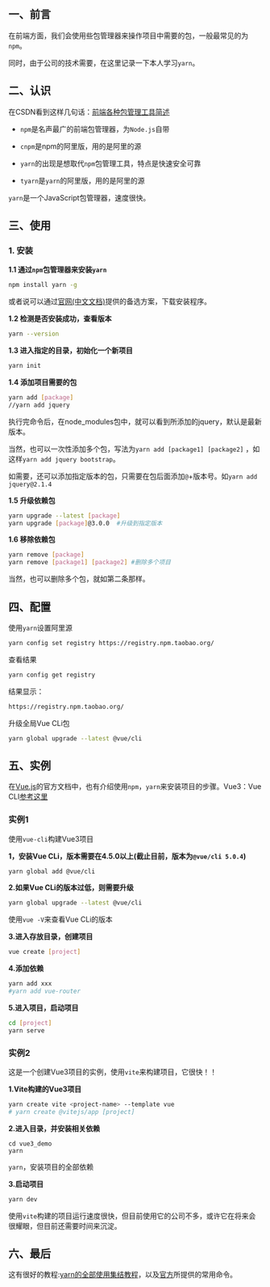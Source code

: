 ## 一、前言

在前端方面，我们会使用些包管理器来操作项目中需要的包，一般最常见的为`npm`。

同时，由于公司的技术需要，在这里记录一下本人学习`yarn`。

## 二、认识

在CSDN看到这样几句话：[前端各种包管理工具简述](https://blog.csdn.net/Delicious_Life/article/details/104591406/)

- `npm`是名声最广的前端包管理器，为`Node.js`自带

- `cnpm`是npm的阿里版，用的是阿里的源
- `yarn`的出现是想取代`npm`包管理工具，特点是快速安全可靠
- `tyarn`是`yarn`的阿里版，用的是阿里的源



`yarn`是一个JavaScript包管理器，速度很快。

## 三、使用

### 1. 安装

**1.1 通过`npm`包管理器来安装`yarn`**

```bash
npm install yarn -g
```

或者说可以通过[官网(中文文档)](https://yarn.bootcss.com/docs/install#windows-stable)提供的备选方案，下载安装程序。

**1.2 检测是否安装成功，查看版本**

```bash
yarn --version
```

**1.3 进入指定的目录，初始化一个新项目**

```bash
yarn init
```

**1.4 添加项目需要的包**

```bash
yarn add [package]
//yarn add jquery
```

执行完命令后，在node_modules包中，就可以看到所添加的jquery，默认是最新版本。

当然，也可以一次性添加多个包，写法为`yarn add [package1] [package2]` ，如这样`yarn add jquery bootstrap`。

如需要，还可以添加指定版本的包，只需要在包后面添加`@`+版本号。如`yarn add jquery@2.1.4`

**1.5 升级依赖包**

```bash
yarn upgrade --latest [package]
yarn upgrade [package]@3.0.0  #升级到指定版本
```

**1.6 移除依赖包**

```bash
yarn remove [package]
yarn remove [package1] [package2] #删除多个项目
```

当然，也可以删除多个包，就如第二条那样。

## 四、配置

使用`yarn`设置阿里源

```bash
yarn config set registry https://registry.npm.taobao.org/
```

查看结果

```bash
yarn config get registry
```

结果显示：

```bash
https://registry.npm.taobao.org/
```

升级全局Vue CLi包

```bash
yarn global upgrade --latest @vue/cli
```



## 五、实例

在[Vue.js](https://v3.cn.vuejs.org/guide/installation.html#%E5%91%BD%E4%BB%A4%E8%A1%8C%E5%B7%A5%E5%85%B7-cli)的官方文档中，也有介绍使用`npm`，`yarn`来安装项目的步骤。Vue3：Vue CLI[参考这里](https://cli.vuejs.org/zh/guide/installation.html)

### 实例1

使用`vue-cli`构建Vue3项目

**1，安装Vue CLi，版本需要在4.5.0以上(截止目前，版本为`@vue/cli 5.0.4`)**

```bash
yarn global add @vue/cli
```

**2.如果Vue CLi的版本过低，则需要升级**

```bash
yarn global upgrade --latest @vue/cli
```

使用`vue -V`来查看Vue CLi的版本

**3.进入存放目录，创建项目**

```bash
vue create [project]
```

**4.添加依赖**

```bash
yarn add xxx
#yarn add vue-router
```

**5.进入项目，启动项目**

```bash
cd [project]
yarn serve
```



### 实例2

这是一个创建Vue3项目的实例，使用`vite`来构建项目，它很快！！

**1.Vite构建的Vue3项目**

```bash
yarn create vite <project-name> --template vue
# yarn create @vitejs/app [project]
```

**2.进入目录，并安装相关依赖**

```ba
cd vue3_demo
yarn 
```

`yarn`，安装项目的全部依赖

**3.启动项目**

```bash
yarn dev
```

使用`vite`构建的项目运行速度很快，但目前使用它的公司不多，或许它在将来会很耀眼，但目前还需要时间来沉淀。

## 六、最后

这有很好的教程:[yarn的全部使用集结教程](https://blog.csdn.net/qq_36131502/article/details/114369945?spm=1001.2101.3001.6661.1&utm_medium=distribute.pc_relevant_t0.none-task-blog-2%7Edefault%7ECTRLIST%7ERate-1.pc_relevant_paycolumn_v3&depth_1-utm_source=distribute.pc_relevant_t0.none-task-blog-2%7Edefault%7ECTRLIST%7ERate-1.pc_relevant_paycolumn_v3&utm_relevant_index=1)，以及[官方](https://classic.yarnpkg.com/en/docs/usage)所提供的常用命令。

